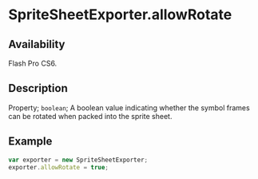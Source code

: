 # SpriteSheetExporter.allowRotate

## Availability

Flash Pro CS6.

## Description

Property; `boolean`; A boolean value indicating whether the symbol frames can be rotated when packed into the sprite sheet.

## Example

```javascript
var exporter = new SpriteSheetExporter;
exporter.allowRotate = true;
```
